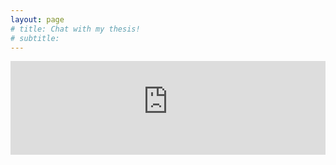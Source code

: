 ```yaml
---
layout: page
# title: Chat with my thesis!
# subtitle: 
---
```


<iframe
  src="https://theo-the-thesis.streamlit.app//?embed=true&embed_options=light_theme"
  style="width:100%;border:none;"
></iframe>